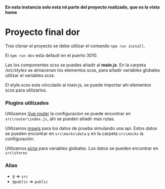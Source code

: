 **En esta instancia solo esta mi parte del proyecto realizado, que es la vista home**

# Proyecto final dor

Tras clonar el proyecto se debe utilizar el comando `npm run install`.

El `npm run dev` esta default en el puerto 3010.

Las los componentes scss se puedes añadir al **main.js**. En la carpeta _/src/styles_ se almacenan los elementos scss, para añadir variables globales utilizar el variables.scss.

El style.scss esta vinculado al main.js, se puede importar ahi elementos scss para utilizarlos.

### Plugins utilizados

Utilizamos [Vue router](https://router.vuejs.org/) la configuracion se puede encontrar en `src\router\index.js`, ahi se pueden añadir mas rutas.

Utilizamos [mswjs](https://mswjs.io/) para los datos de prueba simulando una api. Estos datos se pueden encontrar en `src\mocks\data` y en la carpeta `src\mocks` la configuración.

Utilizamos [pinia](https://pinia.vuejs.org/) para variables globales. Los datos se pueden encontrar en `src\stores`


### Alias

- `@` => `src`
- `@public` => `public`
